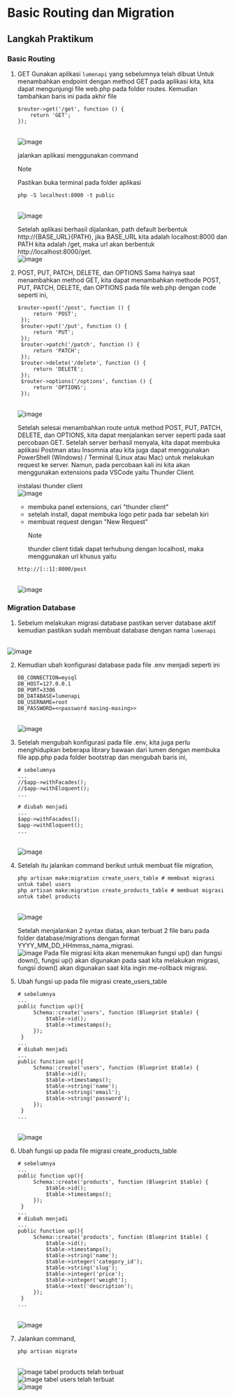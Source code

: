 # Basic Routing dan Migration

## Langkah Praktikum

### Basic Routing

1. GET
   Gunakan aplikasi `lumenapi` yang sebelumnya telah dibuat
   Untuk menambahkan endpoint dengan method GET pada aplikasi kita, kita dapat mengunjungi file web.php pada folder routes. Kemudian tambahkan baris ini pada akhir file

   ```
   $router->get('/get', function () {
       return 'GET';
   });
   ```

   <br>![image](https://github.com/alviantaa/Praktikum/blob/main/Pemrograman_Integratif/Modul_4/screenshot/1.jpg)

   jalankan aplikasi menggunakan command

   > [!NOTE]
   > Pastikan buka terminal pada folder aplikasi

   ```
   php -S localhost:8000 -t public
   ```

   <br>![image](https://github.com/alviantaa/Praktikum/blob/main/Pemrograman_Integratif/Modul_4/screenshot/2.jpg)

   Setelah aplikasi berhasil dijalankan, path default berbentuk http://{BASE_URL}{PATH}, jika BASE_URL kita adalah localhost:8000 dan PATH kita adalah /get, maka url akan berbentuk http://localhost:8000/get.
   <br>![image](https://github.com/alviantaa/Praktikum/blob/main/Pemrograman_Integratif/Modul_4/screenshot/3.jpg)

2. POST, PUT, PATCH, DELETE, dan OPTIONS
   Sama halnya saat menambahkan method GET, kita dapat menambahkan methode POST, PUT, PATCH, DELETE, dan OPTIONS pada file web.php dengan code seperti ini,

   ```
   $router->post('/post', function () {
        return 'POST';
    });
    $router->put('/put', function () {
        return 'PUT';
    });
    $router->patch('/patch', function () {
        return 'PATCH';
    });
    $router->delete('/delete', function () {
        return 'DELETE';
    });
    $router->options('/options', function () {
        return 'OPTIONS';
    });
   ```

   <br>![image](https://github.com/alviantaa/Praktikum/blob/main/Pemrograman_Integratif/Modul_4/screenshot/4.jpg)

   Setelah selesai menambahkan route untuk method POST, PUT, PATCH, DELETE, dan OPTIONS, kita dapat menjalankan server seperti pada saat percobaan GET. Setelah server berhasil menyala, kita dapat membuka aplikasi Postman atau Insomnia atau kita juga dapat menggunakan PowerShell (Windows) / Terminal (Linux atau Mac) untuk melakukan request ke server. Namun, pada percobaan kali ini kita akan menggunakan extensions pada VSCode yaitu Thunder Client.

   instalasi thunder client
   <br>![image](https://github.com/alviantaa/Praktikum/blob/main/Pemrograman_Integratif/Modul_4/screenshot/5.jpg)

   - membuka panel extensions, cari "thunder client"
   - setelah install, dapat membuka logo petir pada bar sebelah kiri
   - membuat request dengan "New Request"
     > [!NOTE]
     > thunder client tidak dapat terhubung dengan localhost, maka menggunakan url khusus yaitu

   ```
   http://[::1]:8000/post
   ```

   <br>![image](https://github.com/alviantaa/Praktikum/blob/main/Pemrograman_Integratif/Modul_4/screenshot/6.jpg)

### Migration Database

1. Sebelum melakukan migrasi database pastikan server database aktif kemudian pastikan sudah membuat database dengan nama `lumenapi`

<br>![image](https://github.com/alviantaa/Praktikum/blob/main/Pemrograman_Integratif/Modul_4/screenshot/8.jpg)

2. Kemudian ubah konfigurasi database pada file .env menjadi seperti ini

   ```
   DB_CONNECTION=mysql
   DB_HOST=127.0.0.1
   DB_PORT=3306
   DB_DATABASE=lumenapi
   DB_USERNAME=root
   DB_PASSWORD=<<password masing-masing>>
   ```

   <br>![image](https://github.com/alviantaa/Praktikum/blob/main/Pemrograman_Integratif/Modul_4/screenshot/9.jpg)

3. Setelah mengubah konfigurasi pada file .env, kita juga perlu menghidupkan beberapa library bawaan dari lumen dengan membuka file app.php pada folder bootstrap dan mengubah baris ini,

   ```
   # sebelumnya
   ...
   //$app->withFacades();
   //$app->withEloquent();
   ...

   # diubah menjadi
   ...
   $app->withFacades();
   $app->withEloquent();
   ...

   ```

   <br>![image](https://github.com/alviantaa/Praktikum/blob/main/Pemrograman_Integratif/Modul_4/screenshot/10.jpg)

4. Setelah itu jalankan command berikut untuk membuat file migration,

   ```
   php artisan make:migration create_users_table # membuat migrasi untuk tabel users
   php artisan make:migration create_products_table # membuat migrasi untuk tabel products
   ```

   <br>![image](https://github.com/alviantaa/Praktikum/blob/main/Pemrograman_Integratif/Modul_4/screenshot/11.jpg)

   Setelah menjalankan 2 syntax diatas, akan terbuat 2 file baru pada folder database/migrations dengan format YYYY_MM_DD_HHmmss_nama_migrasi.
   <br>![image](https://github.com/alviantaa/Praktikum/blob/main/Pemrograman_Integratif/Modul_4/screenshot/12.jpg)
   Pada file migrasi kita akan menemukan fungsi up() dan fungsi down(), fungsi up() akan digunakan pada saat kita melakukan migrasi, fungsi down() akan digunakan saat kita ingin me-rollback migrasi.

5. Ubah fungsi up pada file migrasi create_users_table
   ```
   # sebelumnya
   ...
   public function up(){
        Schema::create('users', function (Blueprint $table) {
            $table->id();
            $table->timestamps();
        });
    }
   ...
   # diubah menjadi
   ...
   public function up(){
        Schema::create('users', function (Blueprint $table) {
            $table->id();
            $table->timestamps();
            $table->string('name');
            $table->string('email');
            $table->string('password');
        });
    }
   ...
   ```
   <br>![image](https://github.com/alviantaa/Praktikum/blob/main/Pemrograman_Integratif/Modul_4/screenshot/13.jpg)
6. Ubah fungsi up pada file migrasi create_products_table

   ```
   # sebelumnya
   ...
   public function up(){
        Schema::create('products', function (Blueprint $table) {
            $table->id();
            $table->timestamps();
        });
    }
   ...
   # diubah menjadi
   ...
   public function up(){
        Schema::create('products', function (Blueprint $table) {
            $table->id();
            $table->timestamps();
            $table->string('name');
            $table->integer('category_id');
            $table->string('slug');
            $table->integer('price');
            $table->integer('weight');
            $table->text('description');
        });
    }
   ...
   ```

   <br>![image](https://github.com/alviantaa/Praktikum/blob/main/Pemrograman_Integratif/Modul_4/screenshot/14.jpg)

7. Jalankan command,
   ```
   php artisan migrate
   ```
   <br>![image](https://github.com/alviantaa/Praktikum/blob/main/Pemrograman_Integratif/Modul_4/screenshot/15.jpg)
   tabel products telah terbuat
   <br>![image](https://github.com/alviantaa/Praktikum/blob/main/Pemrograman_Integratif/Modul_4/screenshot/16.jpg)
   tabel users telah terbuat
   <br>![image](https://github.com/alviantaa/Praktikum/blob/main/Pemrograman_Integratif/Modul_4/screenshot/17.jpg)

